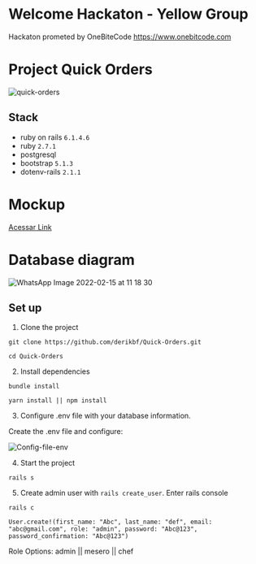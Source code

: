 # Welcome Hackaton - Yellow Group
Hackaton prometed by OneBiteCode https://www.onebitcode.com

# Project Quick Orders
![quick-orders](https://uploaddeimagens.com.br/images/003/738/506/original/quickorders.gif)

## Stack

- ruby on rails ``6.1.4.6``
- ruby ``2.7.1``
- postgresql
- bootstrap ``5.1.3``
- dotenv-rails ``2.1.1``

# Mockup

<a href="https://github.com/derikbf/Quick-Orders/blob/master/app/assets/images//mockup.pdf" target="_blank">Acessar Link</a>

# Database diagram

![WhatsApp Image 2022-02-15 at 11 18 30](https://user-images.githubusercontent.com/15388320/154375251-0ba141d7-419e-4442-93d1-34a445ff7326.jpeg)

## Set up

1. Clone the project
```
git clone https://github.com/derikbf/Quick-Orders.git
```
```
cd Quick-Orders
```
2. Install dependencies
``` 
bundle install
``` 
``` 
yarn install || npm install
``` 

3. Configure .env file with your database information. 
<p> Create the .env file and configure:

![Config-file-env](https://uploaddeimagens.com.br/images/003/738/298/full/env.png)

4. Start the project
```
rails s
```

5. Create admin user with `rails create_user`. 
Enter rails console

```
rails c
```
 
```
User.create!(first_name: "Abc", last_name: "def", email: "abc@gmail.com", role: "admin", password: "Abc@123", password_confirmation: "Abc@123")
```
Role Options:
admin || mesero || chef 
